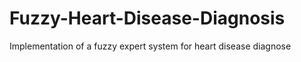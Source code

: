 # Fuzzy-Heart-Disease-Diagnosis
Implementation of a fuzzy expert system for heart disease diagnose 
